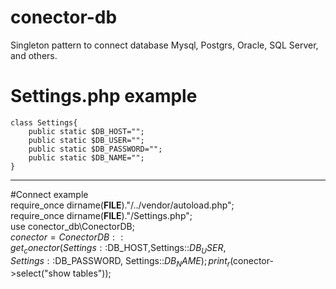 # conector-db
Singleton pattern to connect database Mysql, Postgrs, Oracle, SQL Server, and others.

# Settings.php example
    class Settings{
        public static $DB_HOST="";
        public static $DB_USER="";
        public static $DB_PASSWORD="";
        public static $DB_NAME="";
    }
    
------
   
#Connect example    
    require_once dirname(__FILE__)."/../vendor/autoload.php";   
    require_once dirname(__FILE__)."/Settings.php";    
    use conector_db\ConectorDB;    
    $conector= ConectorDB::get_conector(Settings::$DB_HOST,Settings::$DB_USER, Settings::$DB_PASSWORD, Settings::$DB_NAME);     
    print_r($conector->select("show tables"));    
